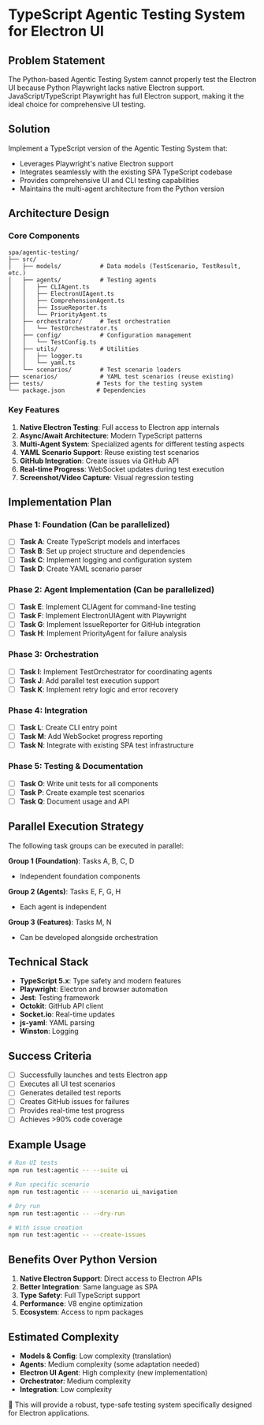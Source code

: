# TypeScript Agentic Testing System for Electron UI

## Problem Statement
The Python-based Agentic Testing System cannot properly test the Electron UI because Python Playwright lacks native Electron support. JavaScript/TypeScript Playwright has full Electron support, making it the ideal choice for comprehensive UI testing.

## Solution
Implement a TypeScript version of the Agentic Testing System that:
- Leverages Playwright's native Electron support
- Integrates seamlessly with the existing SPA TypeScript codebase
- Provides comprehensive UI and CLI testing capabilities
- Maintains the multi-agent architecture from the Python version

## Architecture Design

### Core Components

```
spa/agentic-testing/
├── src/
│   ├── models/           # Data models (TestScenario, TestResult, etc.)
│   ├── agents/           # Testing agents
│   │   ├── CLIAgent.ts
│   │   ├── ElectronUIAgent.ts
│   │   ├── ComprehensionAgent.ts
│   │   ├── IssueReporter.ts
│   │   └── PriorityAgent.ts
│   ├── orchestrator/     # Test orchestration
│   │   └── TestOrchestrator.ts
│   ├── config/           # Configuration management
│   │   └── TestConfig.ts
│   ├── utils/            # Utilities
│   │   ├── logger.ts
│   │   └── yaml.ts
│   └── scenarios/        # Test scenario loaders
├── scenarios/            # YAML test scenarios (reuse existing)
├── tests/               # Tests for the testing system
└── package.json         # Dependencies
```

### Key Features
1. **Native Electron Testing**: Full access to Electron app internals
2. **Async/Await Architecture**: Modern TypeScript patterns
3. **Multi-Agent System**: Specialized agents for different testing aspects
4. **YAML Scenario Support**: Reuse existing test scenarios
5. **GitHub Integration**: Create issues via GitHub API
6. **Real-time Progress**: WebSocket updates during test execution
7. **Screenshot/Video Capture**: Visual regression testing

## Implementation Plan

### Phase 1: Foundation (Can be parallelized)
- [ ] **Task A**: Create TypeScript models and interfaces
- [ ] **Task B**: Set up project structure and dependencies
- [ ] **Task C**: Implement logging and configuration system
- [ ] **Task D**: Create YAML scenario parser

### Phase 2: Agent Implementation (Can be parallelized)
- [ ] **Task E**: Implement CLIAgent for command-line testing
- [ ] **Task F**: Implement ElectronUIAgent with Playwright
- [ ] **Task G**: Implement IssueReporter for GitHub integration
- [ ] **Task H**: Implement PriorityAgent for failure analysis

### Phase 3: Orchestration
- [ ] **Task I**: Implement TestOrchestrator for coordinating agents
- [ ] **Task J**: Add parallel test execution support
- [ ] **Task K**: Implement retry logic and error recovery

### Phase 4: Integration
- [ ] **Task L**: Create CLI entry point
- [ ] **Task M**: Add WebSocket progress reporting
- [ ] **Task N**: Integrate with existing SPA test infrastructure

### Phase 5: Testing & Documentation
- [ ] **Task O**: Write unit tests for all components
- [ ] **Task P**: Create example test scenarios
- [ ] **Task Q**: Document usage and API

## Parallel Execution Strategy

The following task groups can be executed in parallel:

**Group 1 (Foundation)**: Tasks A, B, C, D
- Independent foundation components

**Group 2 (Agents)**: Tasks E, F, G, H
- Each agent is independent

**Group 3 (Features)**: Tasks M, N
- Can be developed alongside orchestration

## Technical Stack
- **TypeScript 5.x**: Type safety and modern features
- **Playwright**: Electron and browser automation
- **Jest**: Testing framework
- **Octokit**: GitHub API client
- **Socket.io**: Real-time updates
- **js-yaml**: YAML parsing
- **Winston**: Logging

## Success Criteria
- [ ] Successfully launches and tests Electron app
- [ ] Executes all UI test scenarios
- [ ] Generates detailed test reports
- [ ] Creates GitHub issues for failures
- [ ] Provides real-time test progress
- [ ] Achieves >90% code coverage

## Example Usage

```bash
# Run UI tests
npm run test:agentic -- --suite ui

# Run specific scenario
npm run test:agentic -- --scenario ui_navigation

# Dry run
npm run test:agentic -- --dry-run

# With issue creation
npm run test:agentic -- --create-issues
```

## Benefits Over Python Version
1. **Native Electron Support**: Direct access to Electron APIs
2. **Better Integration**: Same language as SPA
3. **Type Safety**: Full TypeScript support
4. **Performance**: V8 engine optimization
5. **Ecosystem**: Access to npm packages

## Estimated Complexity
- **Models & Config**: Low complexity (translation)
- **Agents**: Medium complexity (some adaptation needed)
- **Electron UI Agent**: High complexity (new implementation)
- **Orchestrator**: Medium complexity
- **Integration**: Low complexity

🤖 This will provide a robust, type-safe testing system specifically designed for Electron applications.